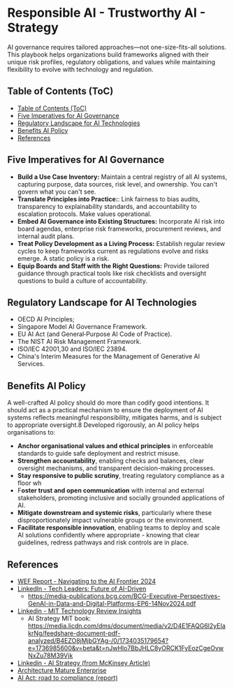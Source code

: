 # Responsible AI - Trustworthy AI - Strategy

AI governance requires tailored approaches—not one-size-fits-all solutions. This playbook helps organizations build
frameworks aligned with their unique risk profiles, regulatory obligations, and values while maintaining flexibility to
evolve with technology and regulation.

## Table of Contents (ToC)

- [Table of Contents (ToC)](#table-of-contents-toc)
- [Five Imperatives for AI Governance](#five-imperatives-for-ai-governance)
- [Regulatory Landscape for AI Technologies](#regulatory-landscape-for-ai-technologies)
- [Benefits AI Policy](#benefits-ai-policy)
- [References](#references)

## Five Imperatives for AI Governance

- **Build a Use Case Inventory:** Maintain a central registry of all AI systems, capturing purpose,
data sources, risk level, and ownership. You can't govern what you can't see.
- **Translate Principles into Practice:**: Link fairness to bias audits, transparency to explainability
standards, and accountability to escalation protocols. Make values operational.
- **Embed AI Governance into Existing Structures:** Incorporate AI risk into board agendas,
enterprise risk frameworks, procurement reviews, and internal audit plans.
- **Treat Policy Development as a Living Process:** Establish regular review cycles to keep
frameworks current as regulations evolve and risks emerge. A static policy is a risk.
- **Equip Boards and Staff with the Right Questions:** Provide tailored guidance through
practical tools like risk checklists and oversight questions to build a culture of accountability.

## Regulatory Landscape for AI Technologies

- OECD AI Principles;
- Singapore Model AI Governance Framework.
- EU AI Act (and General‑Purpose AI Code of Practice).
- The NIST AI Risk Management Framework.
- ISO/IEC 42001,30 and ISO/IEC 23894.
- China's Interim Measures for the Management of Generative AI Services.

## Benefits AI Policy

A well-crafted AI policy should do more than codify
good intentions. It should act as a practical mechanism
to ensure the deployment of AI systems reflects
meaningful responsibility, mitigates harms, and is
subject to appropriate oversight.8 Developed rigorously,
an AI policy helps organisations to:

- **Anchor organisational values and ethical principles** in enforceable standards to guide
safe deployment and restrict misuse.
- **Strengthen accountability**, enabling checks and balances, clear oversight mechanisms, and
transparent decision-making processes.
- **Stay responsive to public scrutiny**, treating regulatory compliance as a floor wh
- F**oster trust and open communication** with internal and external stakeholders, promoting
inclusive and socially grounded applications of AI.
- **Mitigate downstream and systemic risks**, particularly where these disproportionately
impact vulnerable groups or the environment.
- **Facilitate responsible innovation**, enabling teams to deploy and scale AI solutions
confidently where appropriate - knowing that clear guidelines, redress pathways and risk
controls are in place.

## References

- [WEF Report - Navigating to the AI Frontier 2024](https://reports.weforum.org/docs/WEF_Navigating_the_AI_Frontier_2024.pdf)
- [LinkedIn - Tech Leaders: Future of AI-Driven](https://www.linkedin.com/posts/lewiswalkerai_bcg-ai-playbook-for-tech-leaders-ugcPost-7275495094483345408-OAZV/?utm_source=share&utm_medium=member_ios)
  - https://media-publications.bcg.com/BCG-Executive-Perspectives-GenAI-in-Data-and-Digital-Platforms-EP6-14Nov2024.pdf
- [Linkedin - MIT Technology Review Insights](https://www.linkedin.com/posts/ugcPost-7273070814592221184-atOd/?utm_source=share&utm_medium=member_ios)
  - AI Strategy MIT book: https://media.licdn.com/dms/document/media/v2/D4E1FAQG6l2yEIakrNg/feedshare-document-pdf-analyzed/B4EZO8jMjbGYAg-/0/1734035179654?e=1736985600&v=beta&t=nJwHlo7BbJHLC8yORCK1FyEozCgeOvwNxZu78M39Vjk
- [Linkedin - AI Strategy (from McKinsey Article)](https://www.linkedin.com/posts/mosbos_much-of-this-applies-universally-despite-activity-7275563511965974528-kYYy?utm_source=share&utm_medium=member_desktop)
- [Architecture Mature Enterprise](https://www.infosys.com/iki/perspectives/architecture-mature-enterprise-ai.html)
- [AI Act: road to compliance (report)](https://media.licdn.com/dms/document/media/v2/D561FAQEOIVyfDjFRNQ/feedshare-document-pdf-analyzed/B56ZRQ7FfIHwAY-/0/1736524539280?e=1738800000&v=beta&t=WMef9O2KlucSArg0PXZZZziXJddAD_SyK-l9__jMQ-0)